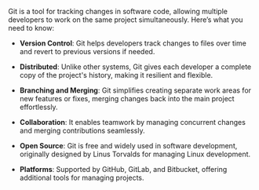 Git is a tool for tracking changes in software code, allowing multiple developers to work on the same project simultaneously. Here’s what you need to know:

- **Version Control**: Git helps developers track changes to files over time and revert to previous versions if needed.
  
- **Distributed**: Unlike other systems, Git gives each developer a complete copy of the project's history, making it resilient and flexible.
  
- **Branching and Merging**: Git simplifies creating separate work areas for new features or fixes, merging changes back into the main project effortlessly.
  
- **Collaboration**: It enables teamwork by managing concurrent changes and merging contributions seamlessly.
  
- **Open Source**: Git is free and widely used in software development, originally designed by Linus Torvalds for managing Linux development.
  
- **Platforms**: Supported by GitHub, GitLab, and Bitbucket, offering additional tools for managing projects.

